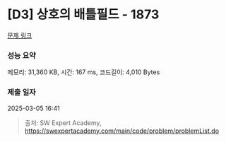 # [D3] 상호의 배틀필드 - 1873 

[문제 링크](https://swexpertacademy.com/main/code/problem/problemDetail.do?contestProbId=AV5LyE7KD2ADFAXc) 

### 성능 요약

메모리: 31,360 KB, 시간: 167 ms, 코드길이: 4,010 Bytes

### 제출 일자

2025-03-05 16:41



> 출처: SW Expert Academy, https://swexpertacademy.com/main/code/problem/problemList.do